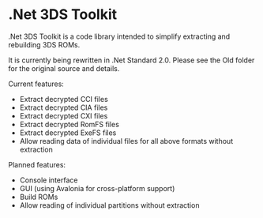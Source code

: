 # .Net 3DS Toolkit
.Net 3DS Toolkit is a code library intended to simplify extracting and rebuilding 3DS ROMs.

It is currently being rewritten in .Net Standard 2.0. Please see the Old folder for the original source and details.

Current features:
* Extract decrypted CCI files
* Extract decrypted CIA files
* Extract decrypted CXI files
* Extract decrypted RomFS files
* Extract decrypted ExeFS files
* Allow reading data of individual files for all above formats without extraction

Planned features:
* Console interface
* GUI (using Avalonia for cross-platform support)
* Build ROMs
* Allow reading of individual partitions without extraction
